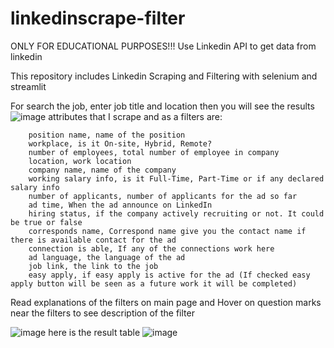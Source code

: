 # linkedinscrape-filter
ONLY FOR EDUCATIONAL PURPOSES!!! Use Linkedin API to get data from linkedin

This repository includes Linkedin Scraping and Filtering with selenium and streamlit

For search the job, enter job title and location then you will see the results
![image](https://user-images.githubusercontent.com/33352899/165777544-4b2c2ef2-d460-4fca-b6d3-c8324191e108.png)
attributes that I scrape and as a filters are:

        position name, name of the position
        workplace, is it On-site, Hybrid, Remote?
        number of employees, total number of employee in company
        location, work location
        company name, name of the company
        working salary info, is it Full-Time, Part-Time or if any declared salary info 
        number of applicants, number of applicants for the ad so far
        ad time, When the ad announce on LinkedIn
        hiring status, if the company actively recruiting or not. It could be true or false
        corresponds name, Correspond name give you the contact name if there is available contact for the ad
        connection is able, If any of the connections work here
        ad language, the language of the ad
        job link, the link to the job
        easy apply, if easy apply is active for the ad (If checked easy apply button will be seen as a future work it will be completed)

Read explanations of the filters on main page and Hover on question marks near the filters to see description of the filter

![image](https://user-images.githubusercontent.com/33352899/165777934-dcabb472-1e0f-4f81-8d3d-72f99e4235ac.png)
here is the result table 
![image](https://user-images.githubusercontent.com/33352899/165783226-c44f0241-20bb-480f-be50-21febb0123a9.png)

